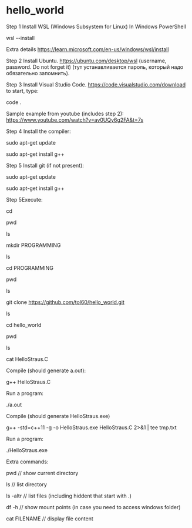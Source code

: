 # hello_world

Step 1 Install WSL (Windows Subsystem for Linux)
In Windows PowerShell

wsl --install

Extra details
https://learn.microsoft.com/en-us/windows/wsl/install

Step 2 Install Ubuntu.
https://ubuntu.com/desktop/wsl
(username, password. Do not forget it)
(тут устанавливается пароль, который надо обязательно запомнить).

Step 3 Install Visual Studio Code.
https://code.visualstudio.com/download
to start, type:

code .

Sample example from youtube (includes step 2):
https://www.youtube.com/watch?v=av0UQy6g2FA&t=7s

Step 4 Install the compiler:

sudo apt-get update

sudo apt-get install g++

Step 5 Install git (if not present):

sudo apt-get update

sudo apt-get install g++

Step 5Execute:

cd 

pwd

ls

mkdir PROGRAMMING

ls

cd PROGRAMMING

pwd

ls 

git clone https://github.com/tol60/hello_world.git

ls

cd hello_world

pwd

ls

cat HelloStraus.C

Compile (should generate a.out):

g++ HelloStraus.C

Run a program:

./a.out

Compile (should generate HelloStraus.exe)

g++ -std=c++11 -g -o HelloStraus.exe HelloStraus.C  2>&1 | tee tmp.txt

Run a program:

./HelloStraus.exe

Extra commands:

pwd       // show current directory

ls        // list directory

ls -altr  // list files (including hiddent that start with .)

df -h     // show mount points (in case you need to access windows folder)

cat FILENAME // display file content



